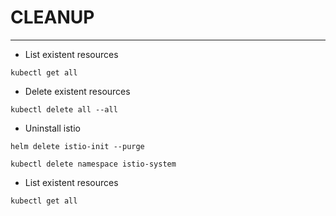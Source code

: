 # CLEANUP
---

- List existent resources
```
kubectl get all
```

 - Delete existent resources
```
kubectl delete all --all
```

 - Uninstall istio
```
helm delete istio-init --purge
```
```
kubectl delete namespace istio-system
```

 - List existent resources
```
kubectl get all
```